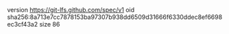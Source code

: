 version https://git-lfs.github.com/spec/v1
oid sha256:8a713e7cc7878153ba97307b938dd6509d31666f6330ddec8ef6698ec3cf43a2
size 86

